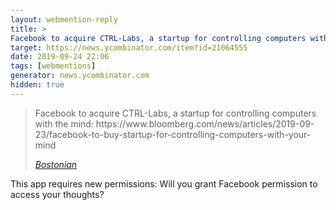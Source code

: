 ```yaml
---
layout: webmention-reply
title: >
Facebook to acquire CTRL-Labs, a startup for controlling computers with the mind: https://www.bloomberg.com/news/articles/2019-09-23/facebook-to-buy-startup-for-controlling-computers-with-your-mind
target: https://news.ycombinator.com/item?id=21064555
date: 2019-09-24 22:06
tags: [webmentions]
generator: news.ycombinator.com
hidden: true
---
```



<blockquote class="p-in-reply-to h-cite">
<p class="p-content">Facebook to acquire CTRL-Labs, a startup for controlling computers with the mind: https://www.bloomberg.com/news/articles/2019-09-23/facebook-to-buy-startup-for-controlling-computers-with-your-mind</p>
<cite class="p-author"><a href="https://news.ycombinator.com/item?id=21058975" rel="nofollow external">Bostonian</a></cite>
</blockquote>
This app requires new permissions: Will you grant Facebook permission to access your thoughts?